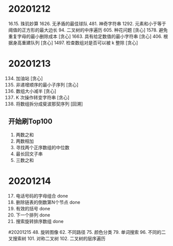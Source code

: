 # 20201212
16.15. 珠玑妙算
1626. 无矛盾的最佳球队
481. 神奇字符串
1292. 元素和小于等于阈值的正方形的最大边长
94. 二叉树的中序遍历
605. 种花问题 [贪心]
1578. 避免重复字母的最小删除成本 [贪心]
1663. 具有给定数值的最小字符串 [贪心]
406. 根据身高重建队列 [贪心]
1497. 检查数组对是否可以被 k 整除 [贪心]


# 20201213
134. 加油站 [贪心]
1403. 非递增顺序的最小子序列 [贪心]
1338. 数组大小减半 [贪心]
1540. K 次操作转变字符串 [贪心]
842. 将数组拆分成斐波那契序列 [回溯]
## 开始刷Top100
1. 两数之和 
2. 两数相加 
4. 寻找两个正序数组的中位数
5. 最长回文子串
15. 三数之和

# 20201214
17. 电话号码的字母组合 done
19. 删除链表的倒数第N个节点 done
20. 有效的括号 done
31. 下一个排列  done 
33. 搜索旋转排序数组 done 

#20201215
48. 旋转图像 
62. 不同路径
75. 颜色分类
79. 单词搜索
96. 不同的二叉搜索树 
101. 对称二叉树
102. 二叉树的层序遍历